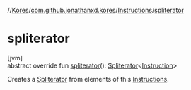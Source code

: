 //[Kores](../../../index.md)/[com.github.jonathanxd.kores](../index.md)/[Instructions](index.md)/[spliterator](spliterator.md)

# spliterator

[jvm]\
abstract override fun [spliterator](spliterator.md)(): [Spliterator](https://docs.oracle.com/javase/8/docs/api/java/util/Spliterator.html)<[Instruction](../-instruction/index.md)>

Creates a [Spliterator](https://docs.oracle.com/javase/8/docs/api/java/util/Spliterator.html) from elements of this [Instructions](index.md).
